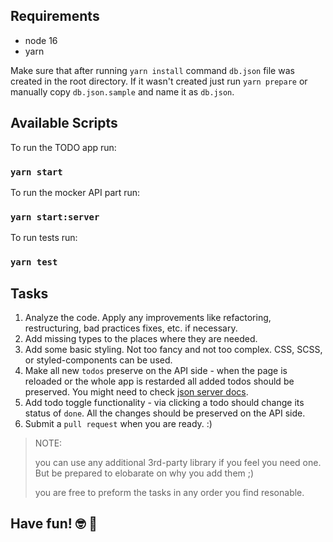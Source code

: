 ## Requirements

* node 16
* yarn

Make sure that after running `yarn install` command `db.json` file was created in the root directory. If it wasn't created just run `yarn prepare` or manually copy `db.json.sample` and name it as `db.json`. 

## Available Scripts

To run the TODO app run:

### `yarn start`

To run the mocker API part run:

### `yarn start:server`

To run tests run:

### `yarn test`

## Tasks

1. Analyze the code. Apply any improvements like refactoring, restructuring, bad practices fixes, etc. if necessary.
2. Add missing types to the places where they are needed.
3. Add some basic styling. Not too fancy and not too complex. CSS, SCSS, or styled-components can be used.
4. Make all new `todos` preserve on the API side - when the page is reloaded or the whole app is restarded all added todos should be preserved. You might need to check [json server docs](https://github.com/typicode/json-server).
5. Add todo toggle functionality - via clicking a todo should change its status of `done`. All the changes should be preserved on the API side.
6. Submit a `pull request` when you are ready. :)

> NOTE:
>
> you can use any additional 3rd-party library if you feel you need one. But be prepared to elobarate on why you add them ;)
>
> you are free to preform the tasks in any order you find resonable.
>


## Have fun! 🤓 🥳
